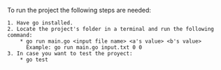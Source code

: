 To run the project the following steps are needed:

    1. Have go installed.
    2. Locate the project's folder in a terminal and run the following command: 
        * go run main.go <input file name> <a's value> <b's value> 
          Example: go run main.go input.txt 0 0
    3. In case you want to test the proyect:
        * go test